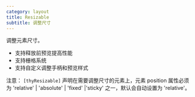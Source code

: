```yaml
---
category: layout
title: Resizable
subtitle: 调整尺寸
---
```


调整元素尺寸。

- 支持释放前预览提高性能
- 支持栅格系统
- 支持自定义调整手柄和预览样式



注意： `[thyResizable]` 声明在需要调整尺寸的元素上，元素 position 属性必须为 'relative' | 'absolute' | 'fixed' |'sticky' 之一，默认会自动设置为 'relative'。
